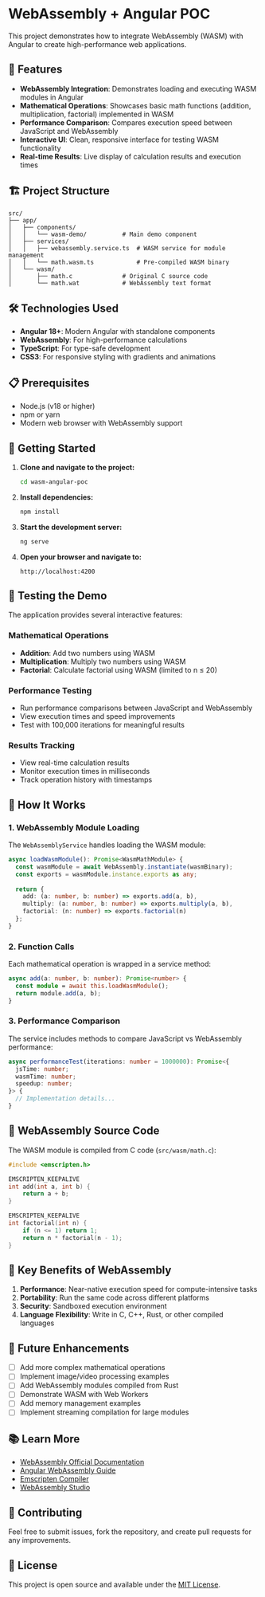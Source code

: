 # WebAssembly + Angular POC

This project demonstrates how to integrate WebAssembly (WASM) with Angular to create high-performance web applications.

## 🚀 Features

- **WebAssembly Integration**: Demonstrates loading and executing WASM modules in Angular
- **Mathematical Operations**: Showcases basic math functions (addition, multiplication, factorial) implemented in WASM
- **Performance Comparison**: Compares execution speed between JavaScript and WebAssembly
- **Interactive UI**: Clean, responsive interface for testing WASM functionality
- **Real-time Results**: Live display of calculation results and execution times

## 🏗️ Project Structure

```
src/
├── app/
│   ├── components/
│   │   └── wasm-demo/          # Main demo component
│   ├── services/
│   │   ├── webassembly.service.ts  # WASM service for module management
│   │   └── math.wasm.ts            # Pre-compiled WASM binary
│   └── wasm/
│       ├── math.c              # Original C source code
│       └── math.wat            # WebAssembly text format
```

## 🛠️ Technologies Used

- **Angular 18+**: Modern Angular with standalone components
- **WebAssembly**: For high-performance calculations
- **TypeScript**: For type-safe development
- **CSS3**: For responsive styling with gradients and animations

## 📋 Prerequisites

- Node.js (v18 or higher)
- npm or yarn
- Modern web browser with WebAssembly support

## 🚀 Getting Started

1. **Clone and navigate to the project:**
   ```bash
   cd wasm-angular-poc
   ```

2. **Install dependencies:**
   ```bash
   npm install
   ```

3. **Start the development server:**
   ```bash
   ng serve
   ```

4. **Open your browser and navigate to:**
   ```
   http://localhost:4200
   ```

## 🧪 Testing the Demo

The application provides several interactive features:

### Mathematical Operations
- **Addition**: Add two numbers using WASM
- **Multiplication**: Multiply two numbers using WASM  
- **Factorial**: Calculate factorial using WASM (limited to n ≤ 20)

### Performance Testing
- Run performance comparisons between JavaScript and WebAssembly
- View execution times and speed improvements
- Test with 100,000 iterations for meaningful results

### Results Tracking
- View real-time calculation results
- Monitor execution times in milliseconds
- Track operation history with timestamps

## 🔧 How It Works

### 1. WebAssembly Module Loading
The `WebAssemblyService` handles loading the WASM module:

```typescript
async loadWasmModule(): Promise<WasmMathModule> {
  const wasmModule = await WebAssembly.instantiate(wasmBinary);
  const exports = wasmModule.instance.exports as any;
  
  return {
    add: (a: number, b: number) => exports.add(a, b),
    multiply: (a: number, b: number) => exports.multiply(a, b),
    factorial: (n: number) => exports.factorial(n)
  };
}
```

### 2. Function Calls
Each mathematical operation is wrapped in a service method:

```typescript
async add(a: number, b: number): Promise<number> {
  const module = await this.loadWasmModule();
  return module.add(a, b);
}
```

### 3. Performance Comparison
The service includes methods to compare JavaScript vs WebAssembly performance:

```typescript
async performanceTest(iterations: number = 1000000): Promise<{
  jsTime: number;
  wasmTime: number;
  speedup: number;
}> {
  // Implementation details...
}
```

## 📝 WebAssembly Source Code

The WASM module is compiled from C code (`src/wasm/math.c`):

```c
#include <emscripten.h>

EMSCRIPTEN_KEEPALIVE
int add(int a, int b) {
    return a + b;
}

EMSCRIPTEN_KEEPALIVE
int factorial(int n) {
    if (n <= 1) return 1;
    return n * factorial(n - 1);
}
```

## 🎯 Key Benefits of WebAssembly

1. **Performance**: Near-native execution speed for compute-intensive tasks
2. **Portability**: Run the same code across different platforms
3. **Security**: Sandboxed execution environment
4. **Language Flexibility**: Write in C, C++, Rust, or other compiled languages

## 🔮 Future Enhancements

- [ ] Add more complex mathematical operations
- [ ] Implement image/video processing examples
- [ ] Add WebAssembly modules compiled from Rust
- [ ] Demonstrate WASM with Web Workers
- [ ] Add memory management examples
- [ ] Implement streaming compilation for large modules

## 📚 Learn More

- [WebAssembly Official Documentation](https://webassembly.org/)
- [Angular WebAssembly Guide](https://angular.io/guide/web-assembly)
- [Emscripten Compiler](https://emscripten.org/)
- [WebAssembly Studio](https://webassembly.studio/)

## 🤝 Contributing

Feel free to submit issues, fork the repository, and create pull requests for any improvements.

## 📄 License

This project is open source and available under the [MIT License](LICENSE).
